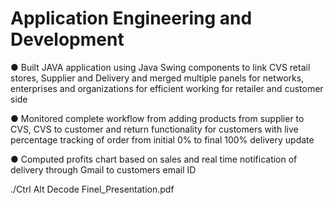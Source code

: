 # Application Engineering and Development

●	Built JAVA application using Java Swing components to link CVS retail stores, Supplier and Delivery and merged multiple panels for networks, enterprises and organizations for efficient working for retailer and customer side

●	Monitored complete workflow from adding products from supplier to CVS, CVS to customer and return functionality for customers with live percentage tracking of order from initial 0% to final 100% delivery update 

●	Computed profits chart based on sales and real time notification of delivery through Gmail to customers email ID

./Ctrl Alt Decode Finel_Presentation.pdf
